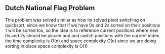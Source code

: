 ## Dutch National Flag Problem

This problem was solved similar as how its solved pivot switching on quicksort, since we know that if we have 0s and 2s sorted on their positions 1 will be sorted too, so the idea is to reference current positions where new 0s and 2s should be placed and and switch positions with the current index. the time complexity is O(n) and space complexity O(n) since we are doing sorting in place space complexity is O(1)
